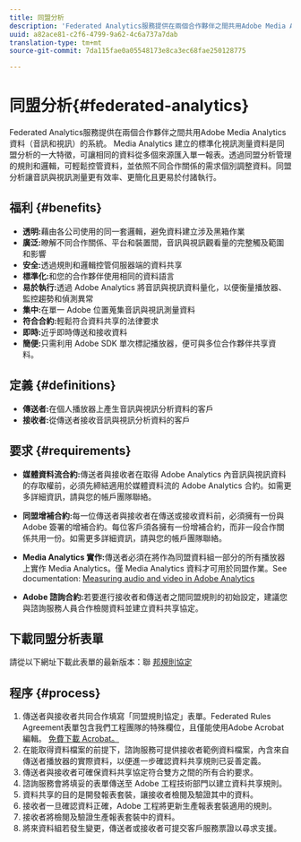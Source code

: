 ```yaml
---
title: 同盟分析
description: 'Federated Analytics服務提供在兩個合作夥伴之間共用Adobe Media Analytics資料（音訊和視訊）的系統。 '
uuid: a82ace81-c2f6-4799-9a62-4c6a737a7dab
translation-type: tm+mt
source-git-commit: 7da115fae0a05548173e8ca3ec68fae250128775

---
```



# 同盟分析{#federated-analytics}

Federated Analytics服務提供在兩個合作夥伴之間共用Adobe Media Analytics資料（音訊和視訊）的系統。
Media Analytics 建立的標準化視訊測量資料是同盟分析的一大特徵，可讓相同的資料從多個來源匯入單一報表。透過同盟分析管理的規則和邏輯，可輕鬆控管資料，並依照不同合作關係的需求個別調整資料。同盟分析讓音訊與視訊測量更有效率、更簡化且更易於付諸執行。

## 福利 {#benefits}

* **透明:**&#x200B;藉由各公司使用的同一套邏輯，避免資料建立涉及黑箱作業
* **廣泛:**&#x200B;瞭解不同合作關係、平台和裝置間，音訊與視訊觀看量的完整觸及範圍和影響
* **安全:**&#x200B;透過規則和邏輯控管伺服器端的資料共享
* **標準化:**&#x200B;和您的合作夥伴使用相同的資料語言
* **易於執行:**&#x200B;透過 Adobe Analytics 將音訊與視訊資料量化，以便衡量播放器、監控趨勢和偵測異常
* **集中:**&#x200B;在單一 Adobe 位置蒐集音訊與視訊測量資料
* **符合合約:**&#x200B;輕鬆符合資料共享的法律要求
* **即時:**&#x200B;近乎即時傳送和接收資料
* **簡便:**&#x200B;只需利用 Adobe SDK 單次標記播放器，便可與多位合作夥伴共享資料。

## 定義 {#definitions}

* **傳送者:**&#x200B;在個人播放器上產生音訊與視訊分析資料的客戶
* **接收者:**&#x200B;從傳送者接收音訊與視訊分析資料的客戶

## 要求 {#requirements}

* **媒體資料流合約:**&#x200B;傳送者與接收者在取得 Adobe Analytics 內音訊與視訊資料的存取權前，必須先締結適用於媒體資料流的 Adobe Analytics 合約。如需更多詳細資訊，請與您的帳戶團隊聯絡。
* **同盟增補合約:**&#x200B;每一位傳送者與接收者在傳送或接收資料前，必須擁有一份與 Adobe 簽署的增補合約。每位客戶須各擁有一份增補合約，而非一段合作關係共用一份。如需更多詳細資訊，請與您的帳戶團隊聯絡。
* **Media Analytics 實作:**&#x200B;傳送者必須在將作為同盟資料組一部分的所有播放器上實作 Media Analytics。僅 Media Analytics 資料才可用於同盟作業。See documentation: [Measuring audio and video in Adobe Analytics](/help/media-overview.md)

* **Adobe 諮詢合約:**&#x200B;若要進行接收者和傳送者之間同盟規則的初始設定，建議您與諮詢服務人員合作檢閱資料並建立資料共享協定。

## 下載同盟分析表單

請從以下網址下載此表單的最新版本：聯 [邦規則協定](https://github.com/AdobeDocs/media-analytics.en/blob/master/help/federated-analytics-form.pdf)

## 程序 {#process}

1. 傳送者與接收者共同合作填寫「同盟規則協定」表單。Federated Rules Agreement表單包含我們工程團隊的特殊欄位，且僅能使用Adobe Acrobat編輯。 [免費下載 Acrobat。](https://get.adobe.com/reader/)
1. 在能取得資料檔案的前提下，諮詢服務可提供接收者範例資料檔案，內含來自傳送者播放器的實際資料，以便進一步確認資料共享規則已妥善定義。
1. 傳送者與接收者可確保資料共享協定符合雙方之間的所有合約要求。
1. 諮詢服務會將填妥的表單傳送至 Adobe 工程技術部門以建立資料共享規則。
1. 資料共享的目的是開發報表套裝，讓接收者檢閱及驗證其中的資料。
1. 接收者一旦確認資料正確，Adobe 工程將更新生產報表套裝適用的規則。
1. 接收者將檢閱及驗證生產報表套裝中的資料。
1. 將來資料組若發生變更，傳送者或接收者可提交客戶服務票證以尋求支援。

